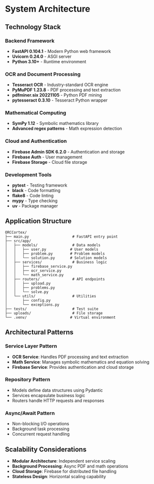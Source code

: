 # System Architecture

## Technology Stack

### Backend Framework

- **FastAPI 0.104.1** - Modern Python web framework
- **Uvicorn 0.24.0** - ASGI server
- **Python 3.10+** - Runtime environment

### OCR and Document Processing

- **Tesseract OCR** - Industry-standard OCR engine
- **PyMuPDF 1.23.8** - PDF processing and text extraction
- **pdfminer.six 20221105** - Python PDF mining
- **pytesseract 0.3.10** - Tesseract Python wrapper

### Mathematical Computing

- **SymPy 1.12** - Symbolic mathematics library
- **Advanced regex patterns** - Math expression detection

### Cloud and Authentication

- **Firebase Admin SDK 6.2.0** - Authentication and storage
- **Firebase Auth** - User management
- **Firebase Storage** - Cloud file storage

### Development Tools

- **pytest** - Testing framework
- **black** - Code formatting
- **flake8** - Code linting
- **mypy** - Type checking
- **uv** - Package manager

## Application Structure

```text
ORCCortex/
├── main.py                    # FastAPI entry point
├── src/app/
│   ├── models/                # Data models
│   │   ├── user.py           # User models
│   │   ├── problem.py        # Problem models
│   │   └── solution.py       # Solution models
│   ├── services/              # Business logic
│   │   ├── firebase_service.py
│   │   ├── ocr_service.py
│   │   └── math_service.py
│   ├── routers/               # API endpoints
│   │   ├── upload.py
│   │   ├── problems.py
│   │   └── solve.py
│   └── utils/                 # Utilities
│       ├── config.py
│       └── exceptions.py
├── tests/                     # Test suite
├── uploads/                   # File storage
└── .venv/                    # Virtual environment
```

## Architectural Patterns

### Service Layer Pattern

- **OCR Service**: Handles PDF processing and text extraction
- **Math Service**: Manages symbolic mathematics and equation solving
- **Firebase Service**: Provides authentication and cloud storage

### Repository Pattern

- Models define data structures using Pydantic
- Services encapsulate business logic
- Routers handle HTTP requests and responses

### Async/Await Pattern

- Non-blocking I/O operations
- Background task processing
- Concurrent request handling

## Scalability Considerations

- **Modular Architecture**: Independent service scaling
- **Background Processing**: Async PDF and math operations
- **Cloud Storage**: Firebase for distributed file handling
- **Stateless Design**: Horizontal scaling capability